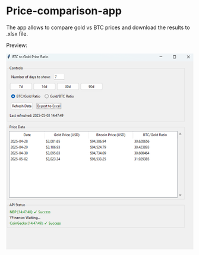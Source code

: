 # Price-comparison-app

The app allows to compare gold vs BTC prices and download the results to .xlsx file.

Preview:

![image](https://github.com/azagorowski/Price-comparison-app/blob/main/app_preview.png)
